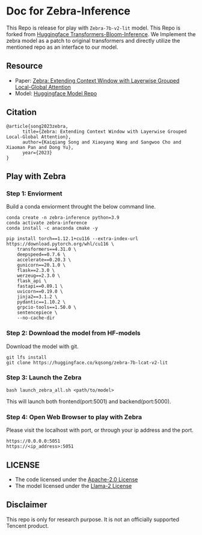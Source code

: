 # Doc for Zebra-Inference
This Repo is release for play with `Zebra-7b-v2-lit` model.
This Repo is forked from [Huggingface Transformers-Bloom-Inference](https://github.com/huggingface/transformers-bloom-inference).
We Implement the zebra model as a patch to original transformers and directly utilize the mentioned repo as an interface to our model.

## Resource

- Paper: [Zebra: Extending Context Window with Layerwise Grouped Local-Global Attention](https://arxiv.org/pdf/2312.08618.pdf)
- Model: [Huggingface Model Repo](https://huggingface.co/kqsong/zebra-7b-lcat-v2-lit)

## Citation
```
@article{song2023zebra,
      title={Zebra: Extending Context Window with Layerwise Grouped Local-Global Attention}, 
      author={Kaiqiang Song and Xiaoyang Wang and Sangwoo Cho and Xiaoman Pan and Dong Yu},
      year={2023}
}
```

## Play with Zebra
### Step 1: Enviorment
Build a conda enviorment throught the below command line.
```shell
conda create -n zebra-inference python=3.9
conda activate zebra-inference
conda install -c anaconda cmake -y

pip install torch==1.12.1+cu116 --extra-index-url https://download.pytorch.org/whl/cu116 \
    transformers==4.31.0 \
    deepspeed==0.7.6 \
    accelerate==0.20.3 \
    gunicorn==20.1.0 \
    flask==2.3.0 \
    werzeug==2.3.0 \
    flask_api \
    fastapi==0.89.1 \
    uvicorn==0.19.0 \
    jinja2==3.1.2 \
    pydantic==1.10.2 \
    grpcio-tools==1.50.0 \
    sentencepiece \
    --no-cache-dir
```

### Step 2: Download the model from HF-models
Download the model with git.
```shell
git lfs install
git clone https://huggingface.co/kqsong/zebra-7b-lcat-v2-lit
```

### Step 3: Launch the Zebra
```shell
bash launch_zebra_all.sh <path/to/model>
```
This will launch both frontend(port:5001) and backend(port:5000).

### Step 4: Open Web Browser to play with Zebra
Please visit the localhost with port, or through your ip address and the port.
```
https://0.0.0.0:5051
https://<ip_address>:5051
```

## LICENSE
- The code licensed under the [Apache-2.0 License](http://www.apache.org/licenses/LICENSE-2.0)
- The model licensed under the [Llama-2 License](https://ai.meta.com/llama/license/)

## Disclaimer
This repo is only for research purpose. It is not an officially supported Tencent product.